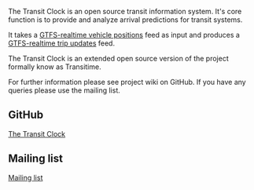 The Transit Clock is an open source transit information system. It's core function is to provide and analyze arrival predictions for transit systems.

It takes a [GTFS-realtime vehicle positions](https://developers.google.com/transit/gtfs-realtime/guides/vehicle-positions) feed as input and produces a [GTFS-realtime trip updates](https://developers.google.com/transit/gtfs-realtime/guides/trip-updates) feed. 

The Transit Clock is an extended open source version of the project formally know as Transitime.

For further information please see project wiki on GitHub. If you have any queries please use the mailing list.

## GitHub
[The Transit Clock](https://github.com/TheTransitClock)

## Mailing list
[Mailing list](https://groups.google.com/forum/?hl=en#!forum/thetransitclock)
